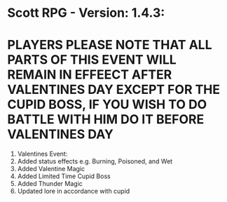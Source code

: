 # Scott RPG - Version: 1.4.3: 

# PLAYERS PLEASE NOTE THAT ALL PARTS OF THIS EVENT WILL REMAIN IN EFFEECT AFTER VALENTINES DAY EXCEPT FOR THE CUPID BOSS, IF YOU WISH TO DO BATTLE WITH HIM DO IT BEFORE VALENTINES DAY

1. Valentines Event:
2. Added status effects e.g. Burning, Poisoned, and Wet
3. Added Valentine Magic
4. Added Limited Time Cupid Boss
5. Added Thunder Magic
6. Updated lore in accordance with cupid
